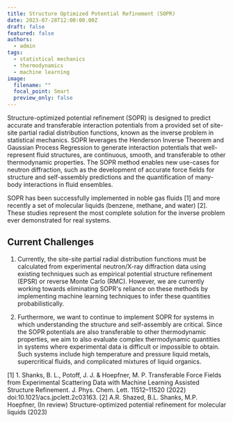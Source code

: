```yaml
---
title: Structure Optimized Potential Refinement (SOPR)
date: 2023-07-28T12:00:00.00Z
draft: false
featured: false
authors:
  - admin
tags:
  - statistical mechanics
  - thermodynamics
  - machine learning
image:
  filename: ""
  focal_point: Smart
  preview_only: false
---
```


Structure-optimized potential refinement (SOPR) is designed to predict accurate and transferable interaction potentials from a provided set of site-site partial radial distribution functions, known as the inverse problem in statistical mechanics. SOPR leverages the Henderson Inverse Theorem and Gaussian Process Regression to generate interaction potentials that well-represent fluid structures, are continuous, smooth, and transferable to other thermodynamic properties. The SOPR method enables new use-cases for neutron diffraction, such as the development of accurate force fields for structure and self-assembly predictions and the quantification of many-body interactions in fluid ensembles.

SOPR has been successfully implemented in noble gas fluids [1] and more recently a set of molecular liquids (benzene, methane, and water) [2]. These studies represent the most complete solution for the inverse problem ever demonstrated for real systems.  

## Current Challenges

1. Currently, the site-site partial radial distribution functions must be calculated from experimental neutron/X-ray diffraction data using existing techniques such as empirical potential structure refinement (EPSR) or reverse Monte Carlo (RMC). However, we are currently working towards eliminating SOPR's reliance on these methods by implementing machine learning techniques to infer these quantities probabilistically.

2. Furthermore, we want to continue to implement SOPR for systems in which understanding the structure and self-assembly are critical. Since the SOPR potentials are also transferable to other thermodynamic properties, we aim to also evaluate complex thermodynamic quantities in systems where experimental data is difficult or impossible to obtain. Such systems include high temperature and pressure liquid metals, supercritical fluids, and complicated mixtures of liquid organics.

[1]  1. Shanks, B. L., Potoff, J. J. & Hoepfner, M. P. Transferable Force Fields from Experimental Scattering Data with Machine Learning Assisted Structure Refinement. J. Phys. Chem. Lett. 11512–11520 (2022) doi:10.1021/acs.jpclett.2c03163.
[2] A.R. Shazed, B.L. Shanks, M.P. Hoepfner, (In review) Structure-optimized potential refinement for molecular liquids (2023)

